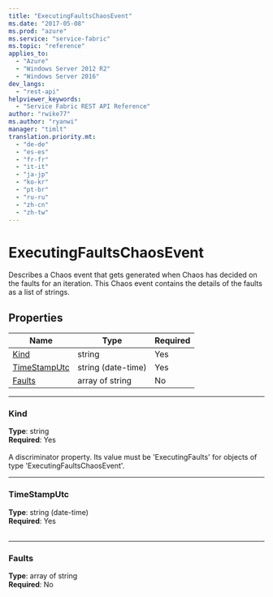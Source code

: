 ```yaml
---
title: "ExecutingFaultsChaosEvent"
ms.date: "2017-05-08"
ms.prod: "azure"
ms.service: "service-fabric"
ms.topic: "reference"
applies_to: 
  - "Azure"
  - "Windows Server 2012 R2"
  - "Windows Server 2016"
dev_langs: 
  - "rest-api"
helpviewer_keywords: 
  - "Service Fabric REST API Reference"
author: "rwike77"
ms.author: "ryanwi"
manager: "timlt"
translation.priority.mt: 
  - "de-de"
  - "es-es"
  - "fr-fr"
  - "it-it"
  - "ja-jp"
  - "ko-kr"
  - "pt-br"
  - "ru-ru"
  - "zh-cn"
  - "zh-tw"
---
```

# ExecutingFaultsChaosEvent

Describes a Chaos event that gets generated when Chaos has decided on the faults for an iteration. This Chaos event contains the details of the faults as a list of strings.

## Properties
| Name | Type | Required |
| --- | --- | --- |
| [Kind](#kind) | string | Yes |
| [TimeStampUtc](#timestamputc) | string (date-time) | Yes |
| [Faults](#faults) | array of string | No |

____
### Kind
__Type__: string <br/>
__Required__: Yes <br/>
<br/>
A discriminator property. Its value must be 'ExecutingFaults' for objects of type 'ExecutingFaultsChaosEvent'.

____
### TimeStampUtc
__Type__: string (date-time) <br/>
__Required__: Yes<br/>
<br/>


____
### Faults
__Type__: array of string <br/>
__Required__: No<br/>
<br/>

